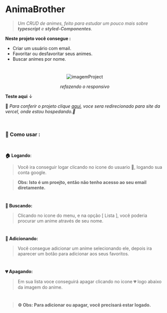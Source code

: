 # AnimaBrother
> *Um CRUD de animes, feito para estudar um pouco mais sobre **typescript** e **styled-Componentes**.*

**Neste projeto você consegue :**

- Criar um usuário com email.
- Favoritar ou desfavoritar seus animes.
- Buscar animes por nome.

#

<div align="center">
  <img  src="https://user-images.githubusercontent.com/74004642/167512723-6f0ad600-1884-49f5-8615-2de1699a9714.gif" alt="imagemProject"/>
  
  *refazendo o responsivo*
</div>

**Teste aqui** ↓

🔨 
*Para conferir o projeto clique [aqui](https://anima-brother.vercel.app/), voce sera redirecionado para site da vercel, onde estou hospedando.🔨*

<br/>

###  🔧 Como usar :

<br/> 

**🏠 Logando**:

>Você ira conseguir logar clicando no icone do usuario 👤, logando sua conta google.

> **Obs: Isto é um proejto, então não tenho acesso ao seu email diretamente.**
#
**🔎 Buscando:**
>Clicando no icone do menu, e na opção [ Lista ], você poderia procurar um anime através de seu nome.
#
**💚 Adicionando:**
>Você consegue adicionar um anime selecionando ele, depois ira aparecer um botão para adicionar aos seus favoritos.
#
**💔 Apagando:**
>Em sua lista voce conseguirá apagar clicando no icone 💔 logo abaixo da imagem do anime.

#
>**⚙️ Obs: Para adicionar ou apagar, você precisará estar logado.**
